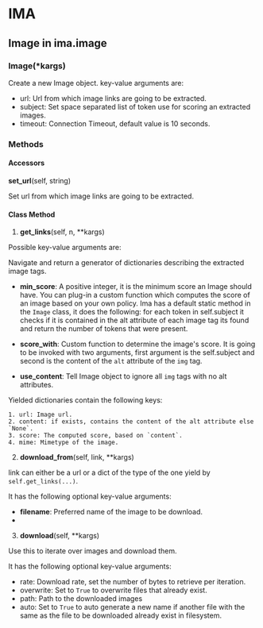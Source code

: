 # IMA

## Image in ima.image

### Image(\*kargs)

Create a new Image object. key-value arguments are:

- url: Url from which image links are going to be extracted.
- subject: Set space separated list of token use for scoring an extracted images.
- timeout: Connection Timeout, default value is 10 seconds.

### Methods

#### Accessors

**set_url**(self, string)

Set url from which image links are going to be extracted.

#### Class Method

1. **get_links**(self, n, \*\*kargs)

Possible key-value arguments are:

Navigate and return a generator of dictionaries describing the extracted image tags.

- **min_score**: A positive integer, it is the minimum score an Image should have.
You can plug-in a custom function which computes the score of an image based on your
own policy. Ima has a default static method in the `Image` class, it does the following:
for each token in self.subject it checks if it is contained in the alt attribute of each
image tag its found and return the number of tokens that were present.

- **score_with**: Custom function to determine the image's score. It is going to be
invoked with two arguments, first argument is the self.subject and second is the
content of the `alt` attribute of the `img` tag.

- **use_content**: Tell Image object to ignore all `img` tags with no alt attributes.

Yielded dictionaries contain the following keys:

    1. url: Image url.
    2. content: if exists, contains the content of the alt attribute else `None`.
    3. score: The computed score, based on `content`.
    4. mime: Mimetype of the image.

2. **download_from**(self, link, \*\*kargs)

link can either be a url or a dict of the type of the one yield by `self.get_links(...)`.

It has the following optional key-value arguments:

- **filename**: Preferred name of the image to be download.
- 

3. **download**(self, \*\*kargs)

Use this to iterate over images and download them.

It has the following optional key-value arguments:

- rate: Download rate, set the number of bytes to retrieve per iteration.
- overwrite: Set to `True` to overwrite files that already exist.
- path: Path to the downloaded images
- auto: Set to `True` to auto generate a new name if another file with the same as the file
to be downloaded already exist in filesystem.
